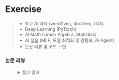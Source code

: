 # Exercise
> - 학교 AI 과제 (word2vec, doc2vec, LDA)
> - Deep Learning (PyTorch)
> - AI Math (Linear Algebra, Statistics)
> - AI 실습 (MLP, 모델 최적화 및 경량화, AI Agent)
> - 논문 리뷰 및 코드 구현

### 논문 리뷰
> <details>
> <summary>참고 링크</summary>
> 
> - https://github.com/terryum/awesome-deep-learning-papers/
> 
> - https://github.com/hongleizhang/RSPapers/
>
> - https://paperswithcode.com/
>
> - https://papers.nips.cc/
>
> - https://www.thecvf.com/
> </details>
